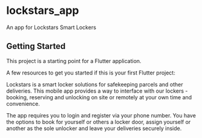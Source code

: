 # lockstars_app

An app for Lockstars Smart Lockers

## Getting Started

This project is a starting point for a Flutter application.

A few resources to get you started if this is your first Flutter project:

Lockstars is a smart locker solutions for safekeeping parcels and other deliveries. This mobile app provides a way to interface with our lockers - booking, reserving and unlocking on site or remotely at your own time and convenience.

The app requires you to login and register via your phone number. You have the options to book for yourself or others a locker door, assign yourself or another as the sole unlocker and leave your deliveries securely inside.
